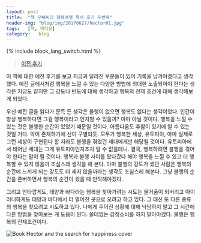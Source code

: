```yaml
---
layout: post
title:  "책 꾸뻬씨의 행복여행 독서 후기 두번째"
header-img: "blog/img/20170627/hector01.jpg"
tags:   [책, 책리뷰]
category:   blog
---
```

{% include block_lang_switch.html %}

<blockquote>
<a href="{{ site.baseurl }}/blog/2017/06/27/hector-book-review/">이전 후기</a>
</blockquote>
<p>
이 책에 대한 예전 후기를 보고 지금과 달라진 부분들이 있어 기록을 남겨야겠다고 생각했다. 예전 글에서처럼 행복을 느낄 수 있는 다양한 방법에 최대한 노출되어야 한다는 생각은 지금도 같지만 그 강도나 빈도에 대해 생각하고 행복의 전제 조건에 대해 생각해보게 되었다.
</p>
<p>
우선 예전 글을 읽다가 문득 든 생각은 불행이 없으면 행복도 없다는 생각이었다. 인간이 항상 행복하다면 그걸 행복이라고 인지할 수 있을까? 아마 아닐 것이다. 행복을 느낄 수 있는 것은 불행한 순간이 있었기 때문일 것이다. 아름다움도 추함이 있기에 알 수 있는 것일 거다. 악이 존재하기에 선이 구별되듯. 모두가 행복한 세상, 유토피아, 아마 실제로 그런 세상이 구현된다 할 지라도 불행을 겪었던 세대에게만 해당될 것이다. 유토피아에서 태어난 세대는 그게 유토피아인지조차 알 수 없을테니. 결국, 행복하려면 불행을 겪어야 한다는 말이 될 것이다. 행복과 불행 사이를 왔다갔다 해야 행복을 느낄 수 있고 더 행복할 수 있지 않을까 조심스레 생각을 해 본다. 아마 불행의 강도가 셌던 사람은 행복의 순간에 느끼게 되는 강도도 더 세지 않을까라는 생각도 조심스레 해본다. 그냥 불행의 순간을 존버하면서 행복의 순간이 왔을 때 만끽해야겠다.
</p>
<p>
그리고 안타깝게도, 태양과 바다라는 행복을 찾아가려는 시도는 물거품이 되버리고 아이러니하게도 태양과 바다에서 더 멀어진 곳으로 오려고 하고 있다. 그 대신 또 다른 종류의 행복을 찾으려고 시도하고 있다. 나에게 주어진 상황에 대해 낙담하지 말고 그 시간에 다른 방법을 찾아보는 게 도움이 된다. 쓸데없는 감정소비를 하지 말아야겠다. 불행은 행복의 전제조건이다.
</p>
<a class="popupImg">
    <img src="{{ site.baseurl }}/blog/img/20170627/hector-cover.jpg" alt="Book Hector and the search for happiness cover">
</a>